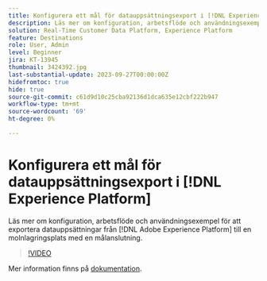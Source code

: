 ```yaml
---
title: Konfigurera ett mål för datauppsättningsexport i [!DNL Experience Platform]
description: Läs mer om konfiguration, arbetsflöde och användningsexempel för att exportera datauppsättningar från [!DNL Adobe Experience Platform] till en molnlagringsplats med en målanslutning.
solution: Real-Time Customer Data Platform, Experience Platform
feature: Destinations
role: User, Admin
level: Beginner
jira: KT-13945
thumbnail: 3424392.jpg
last-substantial-update: 2023-09-27T00:00:00Z
hidefromtoc: true
hide: true
source-git-commit: c61d9d10c25cba92136d1dca635e12cbf222b947
workflow-type: tm+mt
source-wordcount: '69'
ht-degree: 0%

---
```


# Konfigurera ett mål för datauppsättningsexport i [!DNL Experience Platform]

Läs mer om konfiguration, arbetsflöde och användningsexempel för att exportera datauppsättningar från [!DNL Adobe Experience Platform] till en molnlagringsplats med en målanslutning.

>[!VIDEO](https://video.tv.adobe.com/v/3424392/?quality=12&learn=on)

Mer information finns på [dokumentation](https://experienceleague.adobe.com/docs/experience-platform/destinations/ui/activate/export-datasets.html).
